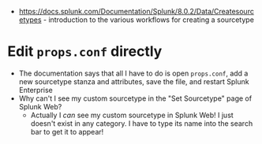- https://docs.splunk.com/Documentation/Splunk/8.0.2/Data/Createsourcetypes - introduction to the various workflows for creating a sourcetype
# Edit `props.conf` directly
- The documentation says that all I have to do is open `props.conf`, add a new sourcetype stanza and attributes, save the file, and restart Splunk
  Enterprise
- Why can't I see my custom sourcetype in the "Set Sourcetype" page of Splunk Web?
  - Actually I _can_ see my custom sourcetype in Splunk Web! I just doesn't exist in any category. I have to type its name into the search bar to get
    it to appear!

